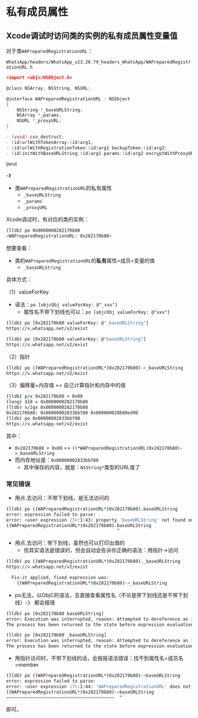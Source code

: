 # 私有成员属性

## Xcode调试时访问类的实例的私有成员属性变量值

对于类`WAPreparedRegistrationURL`：

`WhatsApp/headers/WhatsApp_v23.20.79_headers_WhatsApp/WAPreparedRegistrationURL.h`

```c
#import <objc/NSObject.h>

@class NSArray, NSString, NSURL;

@interface WAPreparedRegistrationURL : NSObject
{
    NSString *_baseURLString;
    NSArray *_params;
    NSURL *_proxyURL;
}

- (void).cxx_destruct;
- (id)urlWithTokenArray:(id)arg1;
- (id)urlWithRegistrationToken:(id)arg1 backupToken:(id)arg2;
- (id)initWithBaseURLString:(id)arg1 params:(id)arg2 encryptWithProxyURL:(id)arg3;

@end
```

-》

* 类`WAPreparedRegistrationURL`的私有属性
  * `_baseURLString`
  * `_params`
  * `_proxyURL`

Xcode调试时，有对应的类的实例：

```bash
(lldb) po 0x0000000282170b80
<WAPreparedRegistrationURL: 0x282170b80>
```

想要查看：

* 类的`WAPreparedRegistrationURL`的**私有**属性=成员=变量的值
  * `_baseURLString`

具体方式：

（1）valueForKey

* 语法：`po [objcObj valueForKey: @"_xxx"]`
  * 属性名不带下划线也可以：`po [objcObj valueForKey: @"xxx"]`

```bash
(lldb) po [0x282170b80 valueForKey: @"_baseURLString"]
https://v.whatsapp.net/v2/exist

(lldb) po [0x282170b80 valueForKey: @"baseURLString"]
https://v.whatsapp.net/v2/exist
```

（2）指针
```bash
(lldb) po ((WAPreparedRegistrationURL*)0x282170b80)->_baseURLString
https://v.whatsapp.net/v2/exist
```

（3）偏移量+内存值 == 自己计算指针和内存中的值

```bash
(lldb) p/x 0x282170b80 + 0x08
(long) $18 = 0x0000000282170b88
(lldb) x/2gx 0x0000000282170b88
0x282170b88: 0x00000002833bbf80 0x000000028680ed90
(lldb) po 0x00000002833bbf80
https://v.whatsapp.net/v2/exist
```

其中：

* `0x282170b80 + 0x08` == `((*WAPreparedRegistrationURL)0x282170b80)->_baseURLString`
* 而内存地址是：`0x00000002833bbf80`
    * 其中保存的内容，就是：`NSString*`类型的URL值了

### 常见错误

* 用点.去访问：不带下划线，是无法访问的

```bash
(lldb) po ((WAPreparedRegistrationURL*)0x282170b80).baseURLString
error: expression failed to parse:
error: <user expression 23>:1:43: property 'baseURLString' not found on object of type 'WAPreparedRegistrationURL *'
((WAPreparedRegistrationURL*)0x282170b80).baseURLString
                                          ^
```

* 用点.去访问：带下划线，虽然也可以打印出值的
  * 但其实语法是错误的，但会自动会告诉你正确的语法：用指针->访问

```bash
(lldb) po ((WAPreparedRegistrationURL*)0x282170b80)._baseURLString
https://v.whatsapp.net/v2/exist

  Fix-it applied, fixed expression was: 
    ((WAPreparedRegistrationURL*)0x282170b80)->_baseURLString
```

* po无法，以ObjC的语法，去直接查看属性名（不论是带下划线还是不带下划线）-》 都会报错

```bash
(lldb) po [0x282170b80 baseURLString]
error: Execution was interrupted, reason: Attempted to dereference an invalid ObjC Object or send it an unrecognized selector.
The process has been returned to the state before expression evaluation.

(lldb) po [0x282170b80 _baseURLString]
error: Execution was interrupted, reason: Attempted to dereference an invalid ObjC Object or send it an unrecognized selector.
The process has been returned to the state before expression evaluation.
```

* 用指针访问时，不带下划线的话，会报报语法错误：找不到属性名=成员名=member

```bash
(lldb) po ((WAPreparedRegistrationURL*)0x282170b80)->baseURLString
error: expression failed to parse:
error: <user expression 17>:1:44: 'WAPreparedRegistrationURL' does not have a member named 'baseURLString'
((WAPreparedRegistrationURL*)0x282170b80)->baseURLString
~~~~~~~~~~~~~~~~~~~~~~~~~~~~~~~~~~~~~~~~~  ^
```

即可。